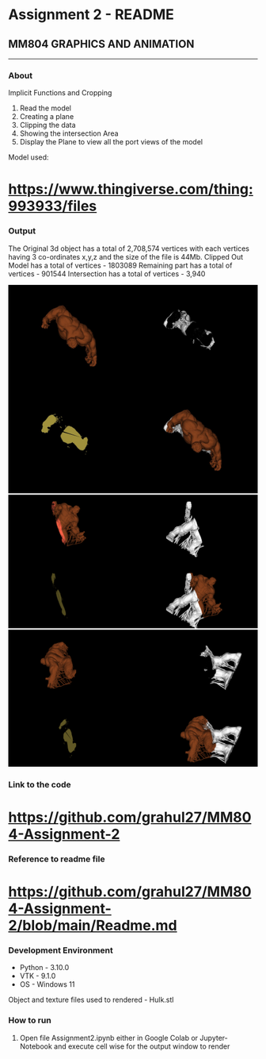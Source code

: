 # Assignment 2 - README

## MM804 GRAPHICS AND ANIMATION

---

### About

Implicit Functions and Cropping

1. Read the model
2. Creating a plane
3. Clipping the data
4. Showing the intersection Area
5. Display the Plane to view all the port views of the model

Model used:

# https://www.thingiverse.com/thing:993933/files

### Output

The Original 3d object has a total of 2,708,574 vertices with each vertices having 3 co-ordinates x,y,z and the size of the file is 44Mb.
Clipped Out Model has a total of vertices - 1803089
Remaining part has a total of vertices - 901544
Intersection has a total of vertices - 3,940

![Output](finalOutput.jpg)
![Output](finalOutput1.jpg)
![Output](finalOutput2.jpg)

### Link to the code

# https://github.com/grahul27/MM804-Assignment-2

### Reference to readme file

# https://github.com/grahul27/MM804-Assignment-2/blob/main/Readme.md

### Development Environment

- Python - 3.10.0
- VTK - 9.1.0
- OS - Windows 11

Object and texture files used to rendered - Hulk.stl

### How to run

1. Open file Assignment2.ipynb either in Google Colab or Jupyter-Notebook and execute cell wise for the output window to render
